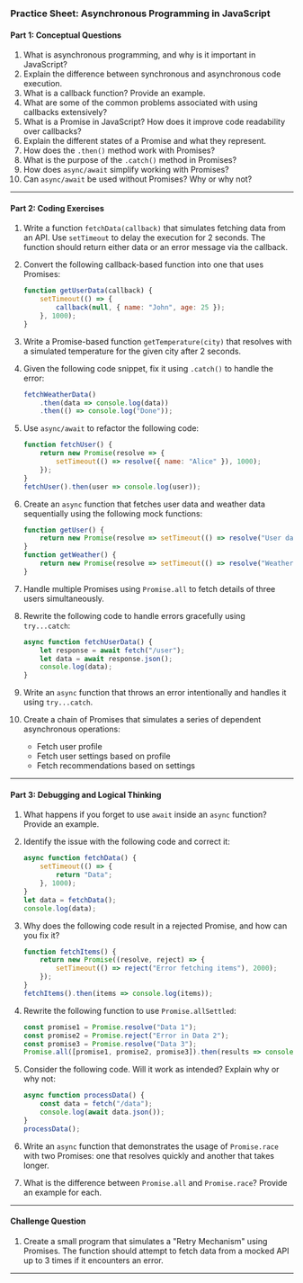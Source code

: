 ### **Practice Sheet: Asynchronous Programming in JavaScript**

#### **Part 1: Conceptual Questions**  
1. What is asynchronous programming, and why is it important in JavaScript?  
2. Explain the difference between synchronous and asynchronous code execution.  
3. What is a callback function? Provide an example.  
4. What are some of the common problems associated with using callbacks extensively?  
5. What is a Promise in JavaScript? How does it improve code readability over callbacks?  
6. Explain the different states of a Promise and what they represent.  
7. How does the `.then()` method work with Promises?  
8. What is the purpose of the `.catch()` method in Promises?  
9. How does `async/await` simplify working with Promises?  
10. Can `async/await` be used without Promises? Why or why not?  

---

#### **Part 2: Coding Exercises**  

1. Write a function `fetchData(callback)` that simulates fetching data from an API. Use `setTimeout` to delay the execution for 2 seconds. The function should return either data or an error message via the callback.  

2. Convert the following callback-based function into one that uses Promises:  
   ```javascript
   function getUserData(callback) {
       setTimeout(() => {
           callback(null, { name: "John", age: 25 });
       }, 1000);
   }
   ```  

3. Write a Promise-based function `getTemperature(city)` that resolves with a simulated temperature for the given city after 2 seconds.  

4. Given the following code snippet, fix it using `.catch()` to handle the error:  
   ```javascript
   fetchWeatherData()
       .then(data => console.log(data))
       .then(() => console.log("Done"));
   ```  

5. Use `async/await` to refactor the following code:  
   ```javascript
   function fetchUser() {
       return new Promise(resolve => {
           setTimeout(() => resolve({ name: "Alice" }), 1000);
       });
   }
   fetchUser().then(user => console.log(user));
   ```  

6. Create an `async` function that fetches user data and weather data sequentially using the following mock functions:  
   ```javascript
   function getUser() {
       return new Promise(resolve => setTimeout(() => resolve("User data"), 1000));
   }
   function getWeather() {
       return new Promise(resolve => setTimeout(() => resolve("Weather data"), 1000));
   }
   ```  

7. Handle multiple Promises using `Promise.all` to fetch details of three users simultaneously.  

8. Rewrite the following code to handle errors gracefully using `try...catch`:  
   ```javascript
   async function fetchUserData() {
       let response = await fetch("/user");
       let data = await response.json();
       console.log(data);
   }
   ```  

9. Write an `async` function that throws an error intentionally and handles it using `try...catch`.  

10. Create a chain of Promises that simulates a series of dependent asynchronous operations:  
    - Fetch user profile  
    - Fetch user settings based on profile  
    - Fetch recommendations based on settings  

---

#### **Part 3: Debugging and Logical Thinking**  

1. What happens if you forget to use `await` inside an `async` function? Provide an example.  
2. Identify the issue with the following code and correct it:  
   ```javascript
   async function fetchData() {
       setTimeout(() => {
           return "Data";
       }, 1000);
   }
   let data = fetchData();
   console.log(data);
   ```  

3. Why does the following code result in a rejected Promise, and how can you fix it?  
   ```javascript
   function fetchItems() {
       return new Promise((resolve, reject) => {
           setTimeout(() => reject("Error fetching items"), 2000);
       });
   }
   fetchItems().then(items => console.log(items));
   ```  

4. Rewrite the following function to use `Promise.allSettled`:  
   ```javascript
   const promise1 = Promise.resolve("Data 1");
   const promise2 = Promise.reject("Error in Data 2");
   const promise3 = Promise.resolve("Data 3");
   Promise.all([promise1, promise2, promise3]).then(results => console.log(results));
   ```  

5. Consider the following code. Will it work as intended? Explain why or why not:  
   ```javascript
   async function processData() {
       const data = fetch("/data");
       console.log(await data.json());
   }
   processData();
   ```  

6. Write an `async` function that demonstrates the usage of `Promise.race` with two Promises: one that resolves quickly and another that takes longer.  

7. What is the difference between `Promise.all` and `Promise.race`? Provide an example for each.  

---

#### **Challenge Question**  
1. Create a small program that simulates a "Retry Mechanism" using Promises. The function should attempt to fetch data from a mocked API up to 3 times if it encounters an error.  

---  
